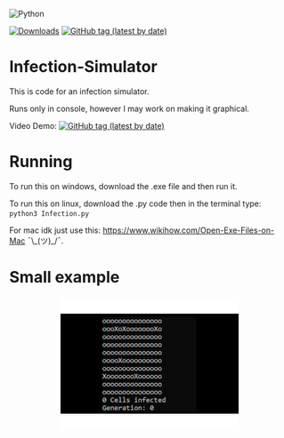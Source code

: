 ![Python](https://img.shields.io/badge/python-3670A0?style=for-the-badge&logo=python&logoColor=ffdd54)

[![Downloads](https://img.shields.io/github/downloads/1Codealot/Infection-Simulator/total.svg "Downloads")](https://github.com/1Codealot/Infection-Simulator/releases)
<a href="https://github.com/1Codealot/Infection-Simulator/releases">
    <img alt="GitHub tag (latest by date)" src="https://img.shields.io/github/v/tag/1Codealot/Infection-Simulator?label=Version">
</a>

# Infection-Simulator


This is code for an infection simulator.

Runs only in console, however I may work on making it graphical.

Video Demo: <a href="https://youtu.be/bM__FK0uzQQ">
    <img alt="GitHub tag (latest by date)" src="https://img.shields.io/badge/YouTube-%23FF0000.svg?style=for-the-badge&logo=YouTube&logoColor=white">
</a>

# Running

To run this on windows, download the .exe file and then run it.

To run this on linux, download the .py code then in the terminal type: `python3 Infection.py`

For mac idk just use this: https://www.wikihow.com/Open-Exe-Files-on-Mac ¯\\\_(ツ)\_/¯.

# Small example

<p align="center">
  <img src="README_assets/Infection_Sim_Gif.gif" alt="animated" />
</p>
